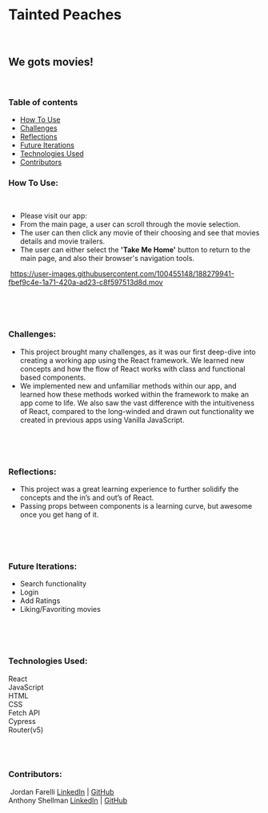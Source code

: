 # Tainted Peaches
​
## We gots movies!
​
### Table of contents
* [How To Use](#how)
* [Challenges](#challenges)
* [Reflections](#reflections)
* [Future Iterations](#future)
* [Technologies Used](#tech)
* [Contributors](#contributors)
​
### How To Use: <a name="how"></a>
​
* Please visit our app:
* From the main page, a user can scroll through the movie selection.
* The user can then click any movie of their choosing and see that movies details and movie trailers.
* The user can either select the **'Take Me Home'** button to return to the main page, and also their browser's navigation tools.

​
https://user-images.githubusercontent.com/100455148/188279941-fbef9c4e-1a71-420a-ad23-c8f597513d8d.mov

​
<br>

​
### Challenges: <a name="challenges"></a>
* This project brought many challenges, as it was our first deep-dive into creating a working app using the React framework. We learned new concepts and how the flow of React works with class and functional based components. 
* We implemented new and unfamiliar methods within our app, and learned how these methods worked within the framework to make an app come to life. We also saw the vast difference with the intuitiveness of React, compared to the long-winded and drawn out functionality we created in previous apps using Vanilla JavaScript.

​
<br>

​
### Reflections: <a name="reflections"></a>
* This project was a great learning experience to further solidify the concepts and the in’s and out’s of React.
* Passing props between components is a learning curve, but awesome once you get hang of it.
​
<br>

​
### Future Iterations: <a name="future"></a>
* Search functionality
* Login
* Add Ratings
* Liking/Favoriting movies

​
<br>

​
### Technologies Used:<br><a name="tech"></a>
React<br>
JavaScript<br>
HTML<br>
CSS<br>
Fetch API<br>
Cypress<br>
Router(v5)<br>
​
<br>

​
### Contributors: <a name="contributors"></a>
​
Jordan Farelli [LinkedIn](https://www.linkedin.com/in/jordan-farelli/) | [GitHub](https://github.com/jfarelli)
<br>
Anthony Shellman [LinkedIn](https://www.linkedin.com/in/anthonyshellman/) | [GitHub](https://github.com/Ant-Shell)